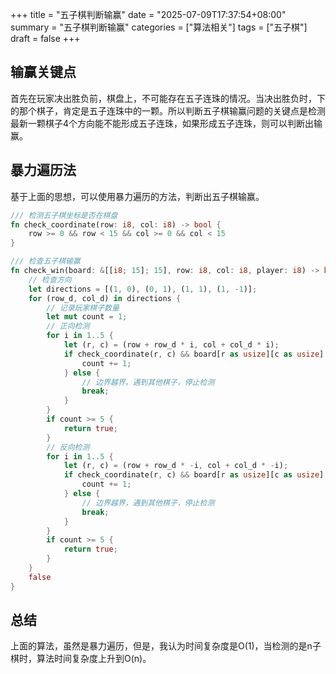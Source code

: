 +++
title = "五子棋判断输赢"
date = "2025-07-09T17:37:54+08:00"
summary = "五子棋判断输赢"
categories = ["算法相关"]
tags = ["五子棋"]
draft = false
+++

## 输赢关键点

首先在玩家决出胜负前，棋盘上，不可能存在五子连珠的情况。当决出胜负时，下的那个棋子，肯定是五子连珠中的一颗。所以判断五子棋输赢问题的关键点是检测最新一颗棋子4个方向能不能形成五子连珠，如果形成五子连珠，则可以判断出输赢。

## 暴力遍历法

基于上面的思想，可以使用暴力遍历的方法，判断出五子棋输赢。

```rust
/// 检测五子棋坐标是否在棋盘
fn check_coordinate(row: i8, col: i8) -> bool {
    row >= 0 && row < 15 && col >= 0 && col < 15
}

/// 检查五子棋输赢
fn check_win(board: &[[i8; 15]; 15], row: i8, col: i8, player: i8) -> bool {
    // 检查方向
    let directions = [(1, 0), (0, 1), (1, 1), (1, -1)];
    for (row_d, col_d) in directions {
        // 记录玩家棋子数量
        let mut count = 1;
        // 正向检测
        for i in 1..5 {
            let (r, c) = (row + row_d * i, col + col_d * i);
            if check_coordinate(r, c) && board[r as usize][c as usize] == player {
                count += 1;
            } else {
                // 边界越界，遇到其他棋子，停止检测
                break;
            }
        }
        if count >= 5 {
            return true;
        }
        // 反向检测
        for i in 1..5 {
            let (r, c) = (row + row_d * -i, col + col_d * -i);
            if check_coordinate(r, c) && board[r as usize][c as usize] == player {
                count += 1;
            } else {
                // 边界越界，遇到其他棋子，停止检测
                break;
            }
        }
        if count >= 5 {
            return true;
        }
    }
    false
}
```

## 总结

上面的算法，虽然是暴力遍历，但是，我认为时间复杂度是O(1)，当检测的是n子棋时，算法时间复杂度上升到O(n)。
